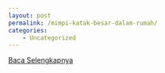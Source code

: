 ```yaml
---
layout: post
permalink: /mimpi-katak-besar-dalam-rumah/
categories:
    - Uncategorized
---
```


[Baca Selengkapnya](/03)